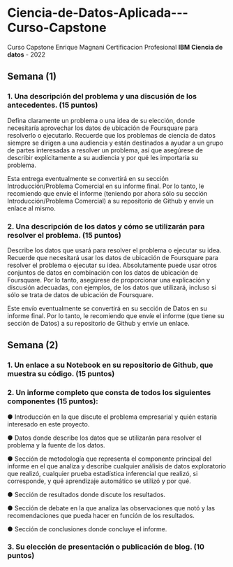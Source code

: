 # Ciencia-de-Datos-Aplicada---Curso-Capstone
Curso Capstone Enrique Magnani Certificacion Profesional **IBM Ciencia de datos** - 2022


## Semana (1)

### 1.  Una descripción del problema y una discusión de los antecedentes. (15 puntos)
Defina claramente un problema o una idea de su elección, donde necesitaría aprovechar los datos de ubicación de Foursquare para resolverlo o ejecutarlo. Recuerde que los problemas de ciencia de datos siempre se dirigen a una audiencia y están destinados a ayudar a un grupo de partes interesadas a resolver un problema, así que asegúrese de describir explícitamente a su audiencia y por qué les importaría su problema.

Esta entrega eventualmente se convertirá en su sección Introducción/Problema Comercial en su informe final. Por lo tanto, le recomiendo que envíe el informe (teniendo por ahora sólo su sección Introducción/Problema Comercial) a su repositorio de Github y envíe un enlace al mismo.


### 2.  Una descripción de los datos y cómo se utilizarán para resolver el problema. (15 puntos)
Describe los datos que usará para resolver el problema o ejecutar su idea. Recuerde que necesitará usar los datos de ubicación de Foursquare para resolver el problema o ejecutar su idea. Absolutamente puede usar otros conjuntos de datos en combinación con los datos de ubicación de Foursquare. Por lo tanto, asegúrese de proporcionar una explicación y discusión adecuadas, con ejemplos, de los datos que utilizará, incluso si sólo se trata de datos de ubicación de Foursquare.

Este envío eventualmente se convertirá en su sección de Datos en su informe final. Por lo tanto, le recomiendo que envíe el informe (que tiene su sección de Datos) a su repositorio de Github y envíe un enlace.




## Semana (2)
### 1.  Un enlace a su Notebook en su repositorio de Github, que muestra su código. (15 puntos)

### 2.  Un informe completo que consta de todos los siguientes componentes (15 puntos):

  ● Introducción en la que discute el problema empresarial y quién estaría interesado en este proyecto.

  ● Datos donde describe los datos que se utilizarán para resolver el problema y la fuente de los datos.

  ● Sección de metodología que representa el componente principal del informe en el que analiza y describe cualquier análisis de datos exploratorio que realizó, cualquier prueba estadística inferencial que realizó, si corresponde, y qué aprendizaje automático se utilizó y por qué.
  
  ● Sección de resultados donde discute los resultados.

  ● Sección de debate en la que analiza las observaciones que notó y las recomendaciones que pueda hacer en función de los resultados.

  ● Sección de conclusiones donde concluye el informe.

### 3.  Su elección de presentación o publicación de blog. (10 puntos)
